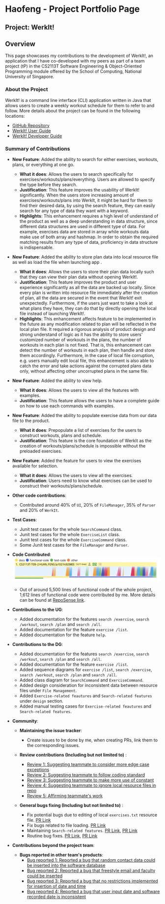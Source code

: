 # Haofeng - Project Portfolio Page

## Project: WerkIt!
## Overview

This page showcases my contributions to the development of WerkIt!, an application that I have co-developed with
my peers as part of a team project (tP) in the CS2113T Software Engineering & Object-Oriented Programming module
offered by the School of Computing, National University of Singapore.

### About the Project
WerkIt! is a command line interface (CLI) application written in Java that allows users to create a weekly workout
schedule for them to refer to and follow. More details about the project can be found in the following locations:
* [GitHub Repository](https://github.com/AY2122S2-CS2113T-T09-2/tp)
* [WerkIt! User Guide](../UserGuide.md)
* [WerkIt! Developer Guide](../DeveloperGuide.md)

### Summary of Contributions

* **New Feature**: Added the ability to search for either exercises, workouts, plans, or everything at one go.
    * **What it does**: Allows the users to search specifically for exercises/workouts/plans/everything. Users are allowed 
to specify the type before they search.
    * **Justification**: This feature improves the usability of WerkIt! significantly. When the users store increasing amount
of exercises/workouts/plans into WerkIt, it might be hard for them to find their desired data, by using the search
feature, they can easily search for any type of data they want with a keyword.
    * **Highlights**: This enhancement requires a high level of understand of the product as well as a deep understanding
in data structure, since different data structures are used in different type of data. For example, exercises
data are stored in array while workouts data make use of both array and hashmap. In order to obtain the required 
matching results from any type of data, proficiency in data structure is indispensable.

* **New Feature**: Added the ability to store plan data into local resource file as well as load the file when launching app 
.
  * **What it does**: Allows the users to store their plan data locally such that they can view their plan data without
opening WerkIt!.
  * **Justification**: This feature improves the product and user experience significantly as all the data are backed up
locally. Since every plan is written into resource file immediately after the creation of plan, all the data are secured
in the event that WerkIt! exit unexpectedly. Furthermore, if the users just want to take a look at what plans they have,
they can do that by directly opening the local file instead of launching WerkIt!.
  * **Highlights**: This enhancement affects feature to be implemented in the future as any modification related to plan 
will be reflected in the local plan file. It required a rigorous analysis of product design and strong understand of
logic as it has the ability to store users' customized number of workouts in the plans, the number of workouts in each
plan is not fixed. That is, this enhancement can detect the number of workouts in each plan, then handle and store them
accordingly. Furthermore, in the case of local file corruption, e.g. users manually edit local file, this enhancement is
also able to catch the error and take actions against the corrupted plans data only, without affecting other uncorrupted
plans in the same file.
* **New Feature**: Added the ability to view help.
  * **What it does**: Allows the users to view all the features with examples.
  * **Justification**: This feature allows the users to have a complete guide on how to use each commands with examples.
* **New Feature**: Added the ability to populate exercise data from our data file to the product.
  * **What it does**: Prepopulate a list of exercises for the users to construct workouts, plans and schedule.
  * **Justification**: This feature is the core foundation of WerkIt as the creation of workouts/plans/schedule is
impossible without the preloaded exercises.
* **New Feature**: Added the feature for users to view the exercises available for selection.
  * **What it does**: Allows the users to view all the exercises.
  * **Justification**: Users need to know what exercises can be used to construct their workouts/plans/schedule.
* **Other code contributions**:
  * Contributed around 40% of `UI`, 20% of `FileManager`, 35% of `Parser` and 20% of `WerkIt`.
    <br>
* **Test Cases**:
  * Junit test cases for the whole `SearchCommand` class.
  * Junit test cases for the whole `ExerciseList` class.
  * Junit test cases for the whole `ExerciseCommand` class.
  * Some Junit test cases for the `FileManager` and `Parser`.


* **Code Contributed**:
    ![tpDashboard](../images/ppp/a1021492980/tpDashBoard.png)
    * Out of around 5,500 lines of functional code of the whole project, 1,612 lines of functional code were contributed by
  me. More details can be found at 
  [RepoSense link](https://nus-cs2113-ay2122s2.github.io/tp-dashboard/?search=a1021492980&breakdown=true&sort=groupTitle&sortWithin=title&since=2022-02-18&timeframe=commit&mergegroup=&groupSelect=groupByRepos&checkedFileTypes=docs~functional-code~test-code~other).


* **Contributions to the UG**:
  * Added documentation for the features `search /exercise`, `search /workout`, `search /plan` and `search /all`.
  * Added documentation for the feature `exercise /list`.
  * Added documentation for the feature `help`.


* **Contributions to the DG**:
  * Added documentation for the features `search /exercise`, `search /workout`, `search /plan` and `search /all`.
  * Added documentation for the feature `exercise /list`.
  * Added sequence diagrams for `exercise /list`, `search /exercise`, `search /workout`, `search /plan` and `search /all`.
  * Added class diagram for `SearchCommand` and `ExerciseCommand`.
  * Added design consideration for inconsistent data between resource files under  `File Management`.
  * Added `Exercise-related feautures` and `Search-related features` under `design` section.
  * Added manual testing cases for `Exercise-related feautures` and `Search-related features`.


* **Community**:
  * **Maintaining the issue tracker**:
    * Create issues to be done by me, when creating PRs, link them to the corresponding issues.
    
  * **Review contributions (Including but not limited to)** : 
    * [Review 1: Suggesting teammate to consider more edge case exceptions](https://github.com/AY2122S2-CS2113T-T09-2/tp/pull/17#discussion_r820104333)
    * [Review 2: Suggesting teammate to follow coding standard](https://github.com/AY2122S2-CS2113T-T09-2/tp/pull/22#discussion_r822512048)
    * [Review 3: Suggesting teammate to make more use of constant](https://github.com/AY2122S2-CS2113T-T09-2/tp/pull/105#discussion_r831350578)
    * [Review 4: Suggesting teammate to ignore local resource files in repo](https://github.com/AY2122S2-CS2113T-T09-2/tp/pull/105#discussion_r831344059)
    * [Review 5: Affirming teammate's work](https://github.com/AY2122S2-CS2113T-T09-2/tp/pull/118#discussion_r833036351)
  * **General bugs fixing (Including but not limited to)** :
    * Fix potential bugs due to editing of local `exercises.txt` resource file. [PR Link](https://github.com/AY2122S2-CS2113T-T09-2/tp/pull/267#issue-1194975547)
    * Fix bugs related to file loading. [PR Link](https://github.com/AY2122S2-CS2113T-T09-2/tp/pull/218#issue-1190273926)
    * Maintaining `Search-related features`. [PR Link](https://github.com/AY2122S2-CS2113T-T09-2/tp/pull/305#issue-1198465673), [PR Link](https://github.com/AY2122S2-CS2113T-T09-2/tp/pull/248#issue-1193092952)
    * Routine bug fixes. [PR Link](https://github.com/AY2122S2-CS2113T-T09-2/tp/pull/216#issue-1190069253), [PR Link](https://github.com/AY2122S2-CS2113T-T09-2/tp/pull/73#issue-1170675218)


* **Contributions beyond the project team**:
  * **Bugs reported in other team's products**:
    * [Bug reported 1: Reported a bug that random contact data could be inserted into the software database](https://github.com/a1021492980/ped/issues/4#issue-1189515964)
    * [Bug reported 2: Reported a bug that freestyle email and faculty could be inserted](https://github.com/a1021492980/ped/issues/3#issue-1189500495)
    * [Bug reported 3: Reported a bug that no restrictions implemented for insertion of date and time](https://github.com/a1021492980/ped/issues/2#issue-1189492498)
    * [Bug reported 4: Reported a bug that user input date and software recorded date is inconsistent](https://github.com/a1021492980/ped/issues/1#issue-1189476366)
  